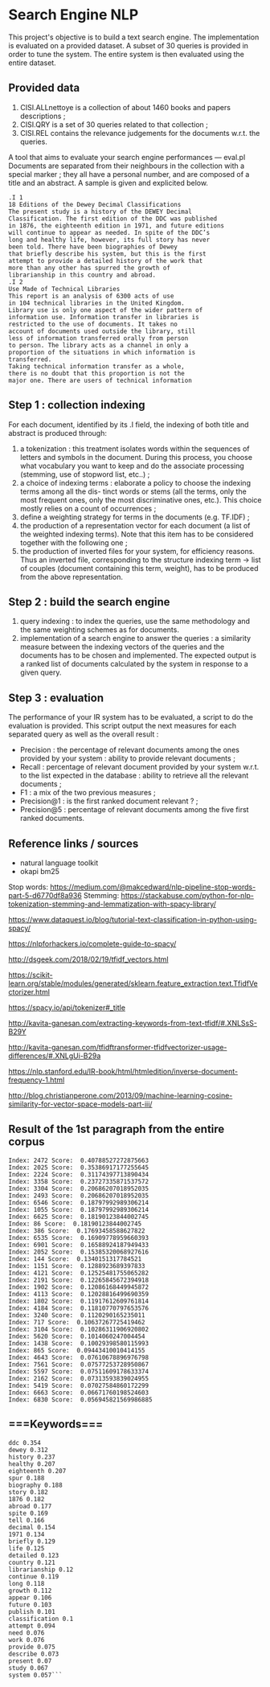 # Search Engine NLP

This project's objective is to build a text search engine. The implementation is evaluated on a provided dataset. A subset of 30 queries is provided in order to tune the system. The entire system is then evaluated using the entire dataset.

## Provided data
1. CISI.ALLnettoye is a collection of about 1460 books and papers descriptions ;
2. CISI.QRY is a set of 30 queries related to that collection ;
3. CISI.REL contains the relevance judgements for the documents w.r.t. the queries.

A tool that aims to evaluate your search engine performances — eval.pl
Documents are separated from their neighbours in the collection with a special marker ; they all have a personal number, and are composed of a title and an abstract. A sample is given and explicited below.

```
.I 1
18 Editions of the Dewey Decimal Classifications
The present study is a history of the DEWEY Decimal
Classification. The first edition of the DDC was published
in 1876, the eighteenth edition in 1971, and future editions
will continue to appear as needed. In spite of the DDC’s
long and healthy life, however, its full story has never
been told. There have been biographies of Dewey
that briefly describe his system, but this is the first
attempt to provide a detailed history of the work that
more than any other has spurred the growth of
librarianship in this country and abroad.
.I 2
Use Made of Technical Libraries
This report is an analysis of 6300 acts of use
in 104 technical libraries in the United Kingdom.
Library use is only one aspect of the wider pattern of
information use. Information transfer in libraries is
restricted to the use of documents. It takes no
account of documents used outside the library, still
less of information transferred orally from person
to person. The library acts as a channel in only a
proportion of the situations in which information is
transferred.
Taking technical information transfer as a whole,
there is no doubt that this proportion is not the
major one. There are users of technical information
```

## Step 1 : collection indexing
For each document, identified by its .I field, the indexing of both title and abstract is produced through:
1. a tokenization : this treatment isolates words within the sequences of letters and symbols in the document. During this process, you choose what vocabulary you want to keep and do the associate processing (stemming, use of stopword list, etc..) ;
2. a choice of indexing terms : elaborate a policy to choose the indexing terms among all the dis- tinct words or stems (all the terms, only the most frequent ones, only the most discriminative ones, etc.). This choice mostly relies on a count of occurrences ;
3. define a weighting strategy for terms in the documents (e.g. TF.IDF) ;
4. the production of a representation vector for each document (a list of the weighted indexing
terms). Note that this item has to be considered together with the following one ;
5. the production of inverted files for your system, for efficiency reasons. Thus an inverted file, corresponding to the structure indexing term → list of couples (document containing this term, weight), has to be produced from the above representation.

## Step 2 : build the search engine
1. query indexing : to index the queries, use the same methodology and the same weighting schemes as for documents.
2. implementation of a search engine to answer the queries : a similarity measure between the indexing vectors of the queries and the documents has to be chosen and implemented. The expected output is a ranked list of documents calculated by the system in response to a given query.

## Step 3 : evaluation
The performance of your IR system has to be evaluated, a script to do the evaluation is provided. This script output the next measures for each separated query as well as the overall result :

* Precision : the percentage of relevant documents among the ones provided by your system : ability to provide relevant documents ;
* Recall : percentage of relevant document provided by your system w.r.t. to the list expected in the database : ability to retrieve all the relevant documents ;
* F1 : a mix of the two previous measures ;
* Precision@1 : is the first ranked document relevant ? ;
* Precision@5 : percentage of relevant documents among the five first ranked documents.

## Reference links / sources 
* natural language toolkit
* okapi bm25
         
Stop words: https://medium.com/@makcedward/nlp-pipeline-stop-words-part-5-d6770df8a936
Stemming: https://stackabuse.com/python-for-nlp-tokenization-stemming-and-lemmatization-with-spacy-library/

https://www.dataquest.io/blog/tutorial-text-classification-in-python-using-spacy/

https://nlpforhackers.io/complete-guide-to-spacy/

http://dsgeek.com/2018/02/19/tfidf_vectors.html

https://scikit-learn.org/stable/modules/generated/sklearn.feature_extraction.text.TfidfVectorizer.html

https://spacy.io/api/tokenizer#_title

http://kavita-ganesan.com/extracting-keywords-from-text-tfidf/#.XNLSsS-B29Y

http://kavita-ganesan.com/tfidftransformer-tfidfvectorizer-usage-differences/#.XNLgUi-B29a

https://nlp.stanford.edu/IR-book/html/htmledition/inverse-document-frequency-1.html


http://blog.christianperone.com/2013/09/machine-learning-cosine-similarity-for-vector-space-models-part-iii/


## Result of the 1st paragraph from the entire corpus

```
Index: 2472 Score:  0.40788527272875663
Index: 2025 Score:  0.35386917177255645
Index: 2224 Score:  0.31174397713890434
Index: 3358 Score:  0.23727335871537572
Index: 3304 Score:  0.20686207018952035
Index: 2493 Score:  0.20686207018952035
Index: 6546 Score:  0.18797992989306214
Index: 1055 Score:  0.18797992989306214
Index: 6625 Score:  0.18190123844002745
Index: 86 Score:  0.18190123844002745
Index: 386 Score:  0.17693458588627822
Index: 6535 Score:  0.16909778959660393
Index: 6901 Score:  0.16588924187949433
Index: 2052 Score:  0.15385320068927616
Index: 144 Score:  0.1340151317784521
Index: 1151 Score:  0.1288923689397833
Index: 4121 Score:  0.12525481755065282
Index: 2191 Score:  0.12265845672394918
Index: 1902 Score:  0.12086168449945872
Index: 4113 Score:  0.12028816499690359
Index: 1802 Score:  0.11917612609761814
Index: 4184 Score:  0.11810770797653576
Index: 3240 Score:  0.1120290165235011
Index: 717 Score:  0.10637267725419462
Index: 3104 Score:  0.10286311906920802
Index: 5620 Score:  0.1014060247004454
Index: 1438 Score:  0.10029398580115993
Index: 865 Score:  0.09443410010414155
Index: 4643 Score:  0.07610678896976798
Index: 7561 Score:  0.07577253728950867
Index: 5597 Score:  0.07511609178633374
Index: 2162 Score:  0.07313593839024955
Index: 5419 Score:  0.07027584860172299
Index: 6663 Score:  0.06671760198524603
Index: 6830 Score:  0.056945821569986885
```

## ===Keywords===
```edition 0.408
ddc 0.354
dewey 0.312
history 0.237
healthy 0.207
eighteenth 0.207
spur 0.188
biography 0.188
story 0.182
1876 0.182
abroad 0.177
spite 0.169
tell 0.166
decimal 0.154
1971 0.134
briefly 0.129
life 0.125
detailed 0.123
country 0.121
librarianship 0.12
continue 0.119
long 0.118
growth 0.112
appear 0.106
future 0.103
publish 0.101
classification 0.1
attempt 0.094
need 0.076
work 0.076
provide 0.075
describe 0.073
present 0.07
study 0.067
system 0.057```
